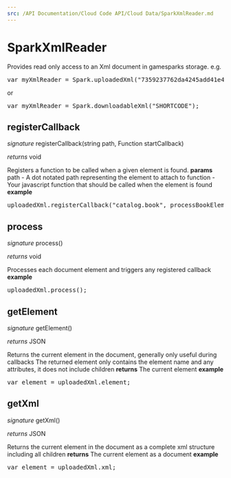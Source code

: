 ```yaml
---
src: /API Documentation/Cloud Code API/Cloud Data/SparkXmlReader.md
---
```


# SparkXmlReader

Provides read only access to an Xml document in gamesparks storage.
e.g.
<pre rel="highlighter" code-brush="js" contenteditable="false">var myXmlReader = Spark.uploadedXml("7359237762da4245add41e44bc994cdd");</pre>
or
<pre rel="highlighter" code-brush="js" contenteditable="false">var myXmlReader = Spark.downloadableXml("SHORTCODE");</pre>


## registerCallback

_signature_ registerCallback(string path, Function startCallback)</p>
_returns_ void</p>

Registers a function to be called when a given element is found.
<b>params</b>
path - A dot notated path representing the element to attach to
function - Your javascript function that should be called when the element is found
<b>example</b>
<pre rel="highlighter" code-brush="js" contenteditable="false">uploadedXml.registerCallback("catalog.book", processBookElement);</pre>

## process

_signature_ process()</p>
_returns_ void</p>

Processes each document element and triggers any registered callback
<b>example</b>
<pre rel="highlighter" code-brush="js" contenteditable="false">uploadedXml.process();</pre>

## getElement

_signature_ getElement()</p>
_returns_ JSON</p>

Returns the current element in the document, generally only useful during callbacks
The returned element only contains the element name and any attributes, it does not include children
<b>returns</b>
The current element
<b>example</b>
<pre rel="highlighter" code-brush="js" contenteditable="false">var element = uploadedXml.element;</pre>

## getXml

_signature_ getXml()</p>
_returns_ JSON</p>

Returns the current element in the document as a complete xml structure including all children
<b>returns</b>
The current element as a document
<b>example</b>
<pre rel="highlighter" code-brush="js" contenteditable="false">var element = uploadedXml.xml;</pre>
